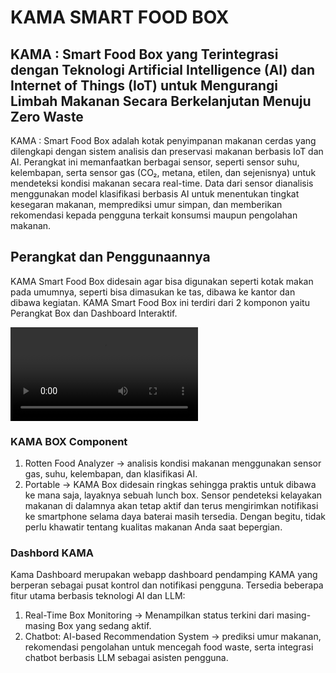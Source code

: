 # KAMA SMART FOOD BOX
## KAMA : Smart Food Box yang Terintegrasi dengan Teknologi Artificial Intelligence (AI) dan Internet of Things (IoT) untuk Mengurangi Limbah Makanan Secara Berkelanjutan Menuju Zero Waste

KAMA : Smart Food Box adalah kotak penyimpanan makanan cerdas yang dilengkapi dengan sistem analisis dan preservasi makanan berbasis IoT dan AI. Perangkat ini memanfaatkan berbagai sensor, seperti sensor suhu, kelembapan, serta sensor gas (CO₂, metana, etilen, dan sejenisnya) untuk mendeteksi kondisi makanan secara real-time. Data dari sensor dianalisis menggunakan model klasifikasi berbasis AI untuk menentukan tingkat kesegaran makanan, memprediksi umur simpan, dan memberikan rekomendasi kepada pengguna terkait konsumsi maupun pengolahan makanan.

## Perangkat dan Penggunaannya
KAMA Smart Food Box didesain agar bisa digunakan seperti kotak makan pada umumnya, seperti bisa dimasukan ke tas, dibawa ke kantor dan dibawa kegiatan. KAMA Smart Food Box ini terdiri dari 2 komponon yaitu Perangkat Box dan Dashboard Interaktif.

![Demo](D:\naufalarizq\project\kama-smartbox\asets\video_demo.mp4)

### KAMA BOX Component
1. Rotten Food Analyzer → analisis kondisi makanan menggunakan sensor gas, suhu, kelembapan, dan klasifikasi AI.
2. Portable → KAMA Box didesain ringkas sehingga praktis untuk dibawa ke mana saja, layaknya sebuah lunch box. Sensor pendeteksi kelayakan makanan di dalamnya akan tetap aktif dan terus mengirimkan notifikasi ke smartphone selama daya baterai masih tersedia. Dengan begitu, tidak perlu khawatir tentang kualitas makanan Anda saat bepergian.

### Dashbord KAMA
Kama Dashboard merupakan webapp dashboard pendamping KAMA yang berperan sebagai pusat kontrol dan notifikasi pengguna. Tersedia beberapa fitur utama berbasis teknologi AI dan LLM:
1. Real-Time Box Monitoring →  Menampilkan status terkini dari masing-masing Box yang sedang aktif.
2. Chatbot: AI-based Recommendation System → prediksi umur makanan, rekomendasi pengolahan untuk mencegah food waste, serta integrasi chatbot berbasis LLM sebagai asisten pengguna.